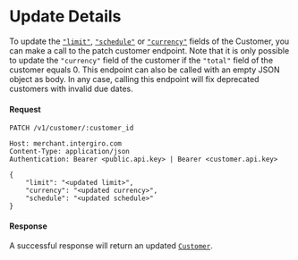 # Update Details
To update the [`"limit"`](./reference.html#creatable), [`"schedule"`](./reference.html#schedule) or [`"currency"`](../common/reference.html#currency) fields of the Customer, you can make a call to the patch customer endpoint. 
Note that it is only possible to update the `"currency"` field of the customer if the `"total"` field of the customer equals 0. 
This endpoint can also be called with an empty JSON object as body. 
In any case, calling this endpoint will fix deprecated customers with invalid due dates.

#### Request 
``` {1} JSON
PATCH /v1/customer/:customer_id

Host: merchant.intergiro.com
Content-Type: application/json
Authentication: Bearer <public.api.key> | Bearer <customer.api.key>

{
    "limit": "<updated limit>",
    "currency": "<updated currency>",
    "schedule": "<updated schedule>"
}
```

#### Response
A successful response will return an updated [`Customer`](./reference.html#customer).